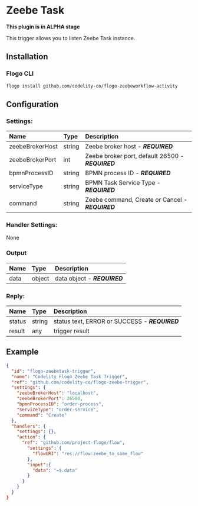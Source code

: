 <!--
title: Zeebe Task
weight: 4705
-->
# Zeebe Task

**This plugin is in ALPHA stage**

This trigger allows you to listen Zeebe Task instance.

## Installation

### Flogo CLI
```bash
flogo install github.com/codelity-co/flogo-zeebeworkflow-activity
```

## Configuration

### Settings:
  | Name                | Type   | Description
  | :---                | :---   | :---
  | zeebeBrokerHost     | string | Zeebe broker host - ***REQUIRED***
  | zeebeBrokerPort     | int    | Zeebe broker port, default 26500 - ***REQUIRED***
  | bpmnProcessID       | string | BPMN process ID - ***REQUIRED***
  | serviceType         | string | BPMN Task Service Type  - ***REQUIRED***
  | command             | string | Zeebe command, Create or Cancel - ***REQUIRED***

### Handler Settings:
  None

### Output
  | Name                | Type   | Description
  | :---                | :---   | :---
  | data                | object | data object - ***REQUIRED***

### Reply:
  | Name          | Type   | Description
  | :---          | :---   | :---
  | status        | string | status text, ERROR or SUCCESS - ***REQUIRED***
  | result        | any    | trigger result

## Example

```json
{
  "id": "flogo-zeebetask-trigger",
  "name": "Codelity Flogo Zeebe Task Trigger",
  "ref": "github.com/codelity-co/flogo-zeebe-trigger",
  "settings": {
    "zeebeBrokerHost": "localhost",
    "zeebeBrokerPort": 26500,
    "bpmnProcessID": "order-process",
    "serviceType": "order-service",
    "command": "Create"
  },
  "handlers": {
    "settings": {},
    "action": {
      "ref": "github.com/project-flogo/flow",
        "settings": {
          "flowURI": "res://flow:zeebe_to_some_flow"
        },
        "input":{
          "data": "=$.data"
        }
      }
    }
  }
}
```
